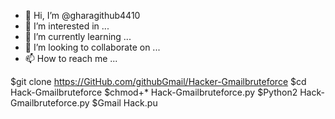 - 👋 Hi, I’m @gharagithub4410
- 👀 I’m interested in ...
- 🌱 I’m currently learning ...
- 💞️ I’m looking to collaborate on ...
- 📫 How to reach me ...

<!---
gharagithub4410/gharagithub4410 is a ✨ special ✨ repository because its `README.md` (this file) appears on your GitHub profile.
You can click the Preview link to take a look at your changes.
--->
$git clone https://GitHub.com/githubGmail/Hacker-Gmailbruteforce
$cd Hack-Gmailbruteforce
$chmod+* Hack-Gmailbruteforce.py
$Python2 Hack-Gmailbruteforce.py
$Gmail Hack.pu
